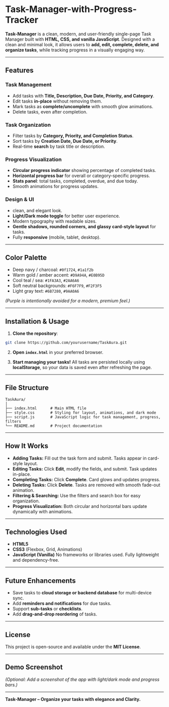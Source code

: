 # Task-Manager-with-Progress-Tracker

**Task-Manager** is a clean, modern, and user-friendly single-page Task Manager built with **HTML, CSS, and vanilla JavaScript**. Designed with a clean and minimal look, it allows users to **add, edit, complete, delete, and organize tasks**, while tracking progress in a visually engaging way.

---

## Features

### Task Management

* Add tasks with **Title, Description, Due Date, Priority, and Category**.
* Edit tasks **in-place** without removing them.
* Mark tasks as **complete/uncomplete** with smooth glow animations.
* Delete tasks, even after completion.

### Task Organization

* Filter tasks by **Category, Priority, and Completion Status**.
* Sort tasks by **Creation Date, Due Date, or Priority**.
* Real-time **search** by task title or description.

### Progress Visualization

* **Circular progress indicator** showing percentage of completed tasks.
* **Horizontal progress bar** for overall or category-specific progress.
* **Stats panel**: total tasks, completed, overdue, and due today.
* Smooth animations for progress updates.

### Design & UI

* clean, and elegant look.
* **Light/Dark mode toggle** for better user experience.
* Modern typography with readable sizes.
* **Gentle shadows, rounded corners, and glassy card-style layout** for tasks.
* Fully **responsive** (mobile, tablet, desktop).

---

## Color Palette

* Deep navy / charcoal: `#0f1724`, `#1a1f2b`
* Warm gold / amber accent: `#D9A94A`, `#E0B95D`
* Cool teal / sea: `#1FA3A3`, `#2AA6A6`
* Soft neutral backgrounds: `#F6F7F9`, `#F2F3F5`
* Light gray text: `#6B7280`, `#9AA0A6`

*(Purple is intentionally avoided for a modern, premium feel.)*

---

## Installation & Usage

1. **Clone the repository**:

```bash
git clone https://github.com/yourusername/TaskAura.git
```

2. **Open `index.html`** in your preferred browser.

3. **Start managing your tasks!**
   All tasks are persisted locally using **localStorage**, so your data is saved even after refreshing the page.

---

## File Structure

```
TaskAura/
│
├── index.html      # Main HTML file
├── style.css       # Styling for layout, animations, and dark mode
├── script.js       # JavaScript logic for task management, progress, filters
└── README.md       # Project documentation
```

---

## How It Works

* **Adding Tasks:** Fill out the task form and submit. Tasks appear in card-style layout.
* **Editing Tasks:** Click **Edit**, modify the fields, and submit. Task updates in-place.
* **Completing Tasks:** Click **Complete**. Card glows and updates progress.
* **Deleting Tasks:** Click **Delete**. Tasks are removed with smooth fade-out animation.
* **Filtering & Searching:** Use the filters and search box for easy organization.
* **Progress Visualization:** Both circular and horizontal bars update dynamically with animations.

---

## Technologies Used

* **HTML5**
* **CSS3** (Flexbox, Grid, Animations)
* **JavaScript (Vanilla)**
  No frameworks or libraries used. Fully lightweight and dependency-free.

---

## Future Enhancements

* Save tasks to **cloud storage or backend database** for multi-device sync.
* Add **reminders and notifications** for due tasks.
* Support **sub-tasks** or **checklists**.
* Add **drag-and-drop reordering** of tasks.

---

## License

This project is open-source and available under the **MIT License**.

---

## Demo Screenshot

*(Optional: Add a screenshot of the app with light/dark mode and progress bars.)*

---

**Task-Manager – Organize your tasks with elegance and Clarity.**
